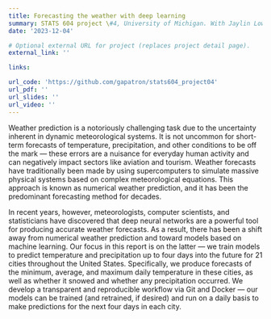```yaml
---
title: Forecasting the weather with deep learning
summary: STATS 604 project \#4, University of Michigan. With Jaylin Lowe and Gabriel Patron.
date: '2023-12-04'

# Optional external URL for project (replaces project detail page).
external_link: ''

links:

url_code: 'https://github.com/gapatron/stats604_project04'
url_pdf: ''
url_slides: ''
url_video: ''
---
```


Weather prediction is a notoriously challenging task due to the uncertainty inherent in dynamic meteorological systems. It is not uncommon for short-term forecasts of temperature, precipitation, and other conditions to be off the mark — these errors are a nuisance for everyday human activity and can negatively impact sectors like aviation and tourism.  Weather forecasts have traditionally been made by using supercomputers to simulate massive physical systems based on complex meteorological equations. This approach is known as numerical weather prediction, and it has been the predominant forecasting method for decades.

In recent years, however, meteorologists, computer scientists, and statisticians have discovered that deep neural networks are a powerful tool for producing accurate weather forecasts. As a result, there has been a shift away from numerical weather prediction and toward models based on machine learning. Our focus in this report is on the latter — we train models to predict temperature and precipitation up to four days into the future for 21 cities throughout the United States. Specifically, we produce forecasts of the minimum, average, and maximum daily temperature in these cities, as well as whether it snowed and whether any precipitation occurred. We develop a transparent and reproducible workflow via Git and Docker — our models can be trained (and retrained, if desired) and run on a daily basis to make predictions for the next four days in each city.
